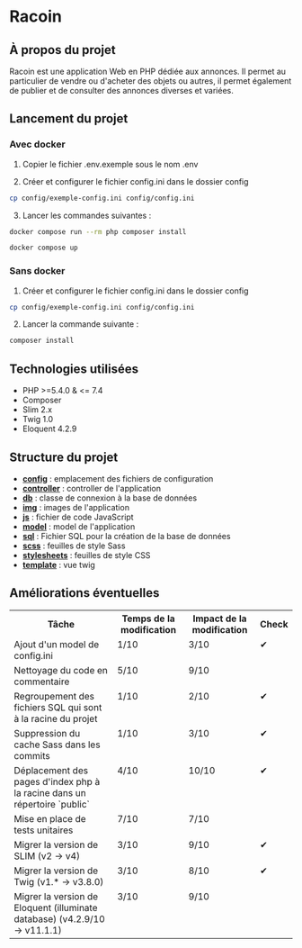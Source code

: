 # Racoin

## À propos du projet
Racoin est une application Web en PHP dédiée aux annonces. Il permet au particulier de vendre ou d'acheter des objets ou autres, il permet également de publier et de consulter des annonces diverses et variées.

## Lancement du projet 
### Avec docker 
1. Copier le fichier .env.exemple sous le nom .env

2. Créer et configurer le fichier config.ini dans le dossier config
``` bash
cp config/exemple-config.ini config/config.ini
```

3. Lancer les commandes suivantes :
``` bash
docker compose run --rm php composer install

docker compose up
```
### Sans docker 
1. Créer et configurer le fichier config.ini dans le dossier config
``` bash
cp config/exemple-config.ini config/config.ini
```

2. Lancer la commande suivante :
``` bash
composer install
```

## Technologies utilisées
- PHP >=5.4.0 & <= 7.4
- Composer
- Slim 2.x
- Twig 1.0
- Eloquent 4.2.9

## Structure du projet
- **[config](https://github.com/Aquilis13/racoin--maintenance_applicative-/tree/main/config)** : emplacement des fichiers de configuration
- **[controller](https://github.com/Aquilis13/racoin--maintenance_applicative-/tree/main/controller)** : controller de l'application
- **[db](https://github.com/Aquilis13/racoin--maintenance_applicative-/tree/main/db)** : classe de connexion à la base de données
- **[img](https://github.com/Aquilis13/racoin--maintenance_applicative-/tree/main/img)** : images de l'application
- **[js](https://github.com/Aquilis13/racoin--maintenance_applicative-/tree/main/js)** : fichier de code JavaScript
- **[model](https://github.com/Aquilis13/racoin--maintenance_applicative-/tree/main/model)** : model de l'application
- **[sql](https://github.com/Aquilis13/racoin--maintenance_applicative-/tree/main/sql)** : Fichier SQL pour la création de la base de données
- **[scss](https://github.com/Aquilis13/racoin--maintenance_applicative-/tree/main/scss)** : feuilles de style Sass
- **[stylesheets](https://github.com/Aquilis13/racoin--maintenance_applicative-/tree/main/stylesheets)** : feuilles de style CSS
- **[template](https://github.com/Aquilis13/racoin--maintenance_applicative-/tree/main/template)** : vue twig

## Améliorations éventuelles 

<table cellpadding="0">
  <tr>
    <th scope="col">Tâche</th>
    <th scope="col">Temps de la modification</th>
    <th scope="col">Impact de la modification</th>
    <th scope="col">Check</th>
  </tr>

  <tr style="padding: 0">
    <td valign="top">
        Ajout d'un model de config.ini
    </td>
    <td valign="top">
      1/10
    </td>
    <td valign="top">
      3/10
    </td>
    <td valign="top">
        ✔
    </td>
  </tr>
  
  <tr style="padding: 0">
    <td valign="top">
        Nettoyage du code en commentaire
    </td>
    <td valign="top">
      5/10
    </td>
    <td valign="top">
      9/10
    </td>
    <td valign="top">
    </td>
  </tr>

  <tr style="padding: 0">
    <td valign="top">
        Regroupement des fichiers SQL qui sont à la racine du projet
    </td>
    <td valign="top">
      1/10
    </td>
    <td valign="top">
      2/10
    </td>
    <td valign="top">
        ✔
    </td>
  </tr>

  <tr style="padding: 0">
    <td valign="top">
        Suppression du cache Sass dans les commits
    </td>
    <td valign="top">
      1/10
    </td>
    <td valign="top">
      3/10
    </td>
    <td valign="top">
      ✔
    </td>
  </tr>

  <tr style="padding: 0">
    <td valign="top">
        Déplacement des pages d'index php à la racine dans un répertoire `public`
    </td>
    <td valign="top">
      4/10
    </td>
    <td valign="top">
      10/10
    </td>
    <td valign="top">
      ✔
    </td>
  </tr>

  <tr style="padding: 0">
    <td valign="top">
        Mise en place de tests unitaires
    </td>
    <td valign="top">
      7/10
    </td>
    <td valign="top">
      7/10
    </td>
    <td valign="top">
    </td>
  </tr>

  <tr style="padding: 0">
    <td valign="top">
        Migrer la version de SLIM (v2 -> v4)
    </td>
    <td valign="top">
      3/10
    </td>
    <td valign="top">
      9/10
    </td>
    <td valign="top">
     ✔
    </td>
  </tr>

  <tr style="padding: 0">
    <td valign="top">
        Migrer la version de Twig (v1.* -> v3.8.0)
    </td>
    <td valign="top">
      3/10
    </td>
    <td valign="top">
      8/10
    </td>
    <td valign="top">
      ✔
    </td>
  </tr>

  <tr style="padding: 0">
    <td valign="top">
        Migrer la version de Eloquent (illuminate database) (v4.2.9/10 -> v11.1.1)
    </td>
    <td valign="top">
      3/10
    </td>
    <td valign="top">
      9/10
    </td>
    <td valign="top">
    </td>
  </tr>
</table>